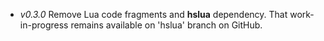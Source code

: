 * _v0.3.0_
	Remove Lua code fragments and **hslua** dependency. That
	work-in-progress remains available on 'hslua' branch on GitHub.

